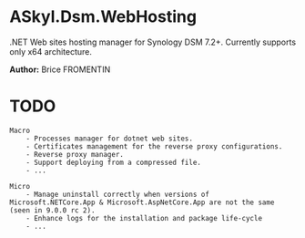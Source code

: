 # ASkyl.Dsm.WebHosting

.NET Web sites hosting manager for Synology DSM 7.2+. Currently supports only x64 architecture.

**Author:** Brice FROMENTIN  


# TODO
    Macro
        - Processes manager for dotnet web sites.
        - Certificates management for the reverse proxy configurations.
        - Reverse proxy manager.
        - Support deploying from a compressed file.
        - ...

    Micro
        - Manage uninstall correctly when versions of Microsoft.NETCore.App & Microsoft.AspNetCore.App are not the same (seen in 9.0.0 rc 2).
        - Enhance logs for the installation and package life-cycle
        - ...
